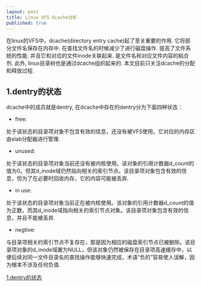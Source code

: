 ```yaml
---
layout: post
title: Linux VFS dcache分析
published: true
---
```


在linux的VFS中，dcache(directory entry cache)起了至关重要的作用. 它将部分文件名保存在内存中. 在查找文件名的时候减少了进行磁盘操作. 提高了文件系统的性能. 并且它和对应的文件inode关联起来. 是文件名和对应文件内容的粘合剂. 此外, linux目录树也是通过dcache组织起来的. 本文目前只关注dcache的分配和释放过程. 
<h2 id="1">1.dentry的状态</h2>
dcache中的成员就是dentry, 在dcache中存在的dentry分为下面四种状态：

- free:

处于该状态的目录项对象不包含有效的信息，还没有被VFS使用。它对应的内存区由slab分配器进行管理.

- unused:

处于该状态的目录项对象当前还没有被内核使用。该对象的引用计数器d_count的值为0。但其d_inode域仍然指向相关的索引节点。该目录项对象包含有效的信息，但为了在必要时回收内存，它的内容可能被丢弃.
      
- in use:

处于该状态的目录项对象当前正在被内核使用。该对象的引用计数器d_count的值为正数，而其d_inode域指向相关的索引节点对象。该目录项对象包含有效的信息，并且不能被丢弃.

- negtive:

与目录项相关的索引节点不复存在，那是因为相应的磁盘索引节点已被删除。该目录项对象的d_inode域置为NULL，但该对象仍然被保存在目录项高速缓存中，以便后续对同一文件目录名的查找操作能够快速完成，术语“负的”容易使人误解，因为根本不涉及任何负值.
      
[1.dentry的状态](#1)